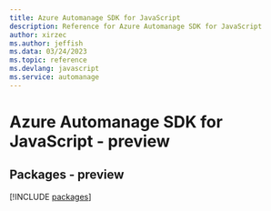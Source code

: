 ```yaml
---
title: Azure Automanage SDK for JavaScript
description: Reference for Azure Automanage SDK for JavaScript
author: xirzec
ms.author: jeffish
ms.data: 03/24/2023
ms.topic: reference
ms.devlang: javascript
ms.service: automanage
---
```

# Azure Automanage SDK for JavaScript - preview
## Packages - preview
[!INCLUDE [packages](automanage-index.md)]